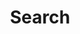 ---
title: "Search"
slug: "search"
layout: "search"
outputs:
    - html
    - json
menu:
    main:
        weight: 7
        params: 
            icon: search
---